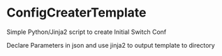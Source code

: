 # ConfigCreaterTemplate

Simple Python/Jinja2  script to create Initial Switch Conf 

Declare Parameters in json and use jinja2 to output template to directory
